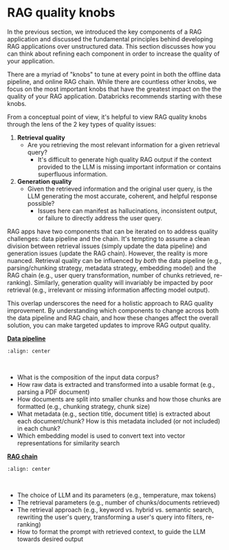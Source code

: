 # RAG quality knobs

In the previous section, we introduced the key components of a RAG application and discussed the fundamental principles behind developing RAG applications over unstructured data. This section discusses how you can think about refining each component in order to increase the quality of your application.

There are a myriad of "knobs" to tune at every point in both the offline data pipeline, and online RAG chain. While there are countless other knobs, we focus on the most important knobs that have the greatest impact on the the quality of your RAG application.  Databricks recommends starting with these knobs.

From a conceptual point of view, it's helpful to view RAG quality knobs through the lens of the 2 key types of quality issues:

1. **Retrieval quality**
   - Are you retrieving the most relevant information for a given retrieval query?
      - It's difficult to generate high quality RAG output if the context provided to the LLM is missing important information or contains superfluous information.
2. **Generation quality**
   - Given the retrieved information and the original user query, is the LLM generating the most accurate, coherent, and helpful response possible?
      - Issues here can manifest as hallucinations, inconsistent output, or failure to directly address the user query.

RAG apps have two components that can be iterated on to address quality challenges: data pipeline and the chain.  It's tempting to assume a clean division between retrieval issues (simply update the data pipeline) and generation issues (update the RAG chain). However, the reality is more nuanced. Retrieval quality can be influenced by *both* the data pipeline (e.g., parsing/chunking strategy, metadata strategy, embedding model) and the RAG chain (e.g., user query transformation, number of chunks retrieved, re-ranking). Similarly, generation quality will invariably be impacted by poor retrieval (e.g., irrelevant or missing information affecting model output).

This overlap underscores the need for a holistic approach to RAG quality improvement. By understanding which components to change across both the data pipeline and RAG chain, and how these changes affect the overall solution, you can make targeted updates to improve RAG output quality.

[**Data pipeline**](/nbs/3-deep-dive.md#data-pipeline-1)

```{image} ../images/5-hands-on/15_img.png
:align: center
```
<br/>

- What is the composition of the input data corpus?
- How raw data is extracted and transformed into a usable format (e.g., parsing a PDF document)
- How documents are split into smaller chunks and how those chunks are formatted (e.g., chunking strategy, chunk size)
- What metadata (e.g., section title, document title) is extracted about each document/chunk? How is this metadata included (or not included) in each chunk?
- Which embedding model is used to convert text into vector representations for similarity search

[**RAG chain**](/nbs/3-deep-dive.md#rag-chain)

```{image} ../images/5-hands-on/16_img.png
:align: center
```

<br/>

- The choice of LLM and its parameters (e.g., temperature, max tokens)
- The retrieval parameters (e.g., number of chunks/documents retrieved)
- The retrieval approach (e.g., keyword vs. hybrid vs. semantic search, rewriting the user's query, transforming a user's query into filters, re-ranking)
- How to format the prompt with retrieved context, to guide the LLM towards desired output
